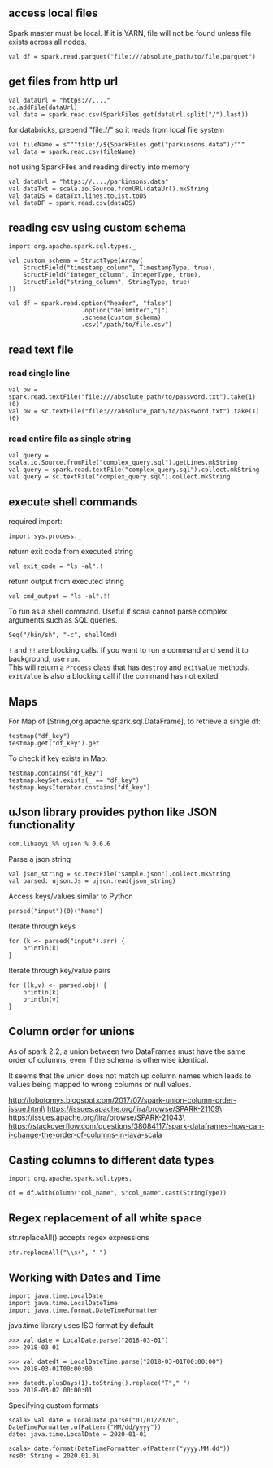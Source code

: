 ## access local files
Spark master must be local.  If it is YARN, file will not be found unless file exists across all nodes.
```
val df = spark.read.parquet("file:///absolute_path/to/file.parquet")
```

## get files from http url
```
val dataUrl = "https://...."
sc.addFile(dataUrl)
val data = spark.read.csv(SparkFiles.get(dataUrl.split("/").last))
```
for databricks, prepend "file://" so it reads from local file system
```
val fileName = s"""file://${SparkFiles.get("parkinsons.data")}"""
val data = spark.read.csv(fileName)
```
not using SparkFiles and reading directly into memory
```
val dataUrl = "https://..../parkinsons.data"
val dataTxt = scala.io.Source.fromURL(dataUrl).mkString
val dataDS = dataTxt.lines.toList.toDS
val dataDF = spark.read.csv(dataDS)
```

## reading csv using custom schema
```
import org.apache.spark.sql.types._

val custom_schema = StructType(Array(
    StructField("timestamp_column", TimestampType, true),
    StructField("integer_column", IntegerType, true),
    StructField("string_column", StringType, true)
))

val df = spark.read.option("header", "false")
                    .option("delimiter","|")
                    .schema(custom_schema)
                    .csv("/path/to/file.csv")
```

## read text file

### read single line
```
val pw = spark.read.textFile("file:///absolute_path/to/password.txt").take(1)(0)
val pw = sc.textFile("file:///absolute_path/to/password.txt").take(1)(0)
```

### read entire file as single string
```
val query = scala.io.Source.fromFile("complex_query.sql").getLines.mkString
val query = spark.read.textFile("complex_query.sql").collect.mkString
val query = sc.textFile("complex_query.sql").collect.mkString
```

## execute shell commands
required import:
```
import sys.process._
```
return exit code from executed string
```
val exit_code = "ls -al".!
```
return output from executed string
```
val cmd_output = "ls -al".!!
```
To run as a shell command.  Useful if scala cannot parse complex arguments such as SQL queries.
```
Seq("/bin/sh", "-c", shellCmd)
```
`!` and `!!` are blocking calls.  If you want to run a command and send it to background, use `run`.\
This will return a `Process` class that has `destroy` and `exitValue` methods.\
`exitValue` is also a blocking call if the command has not exited.

## Maps

For Map of [String,org.apache.spark.sql.DataFrame], to retrieve a single df:
```
testmap("df_key")
testmap.get("df_key").get
```

To check if key exists in Map:
```
testmap.contains("df_key")
testmap.keySet.exists(_ == "df_key")
testmap.keysIterator.contains("df_key")
```

## uJson library provides python like JSON functionality
```
com.lihaoyi %% ujson % 0.6.6
```
Parse a json string
```
val json_string = sc.textFile("sample.json").collect.mkString
val parsed: ujson.Js = ujson.read(json_string)
```
Access keys/values similar to Python
```
parsed("input")(0)("Name")
```
Iterate through keys
```
for (k <- parsed("input").arr) {
    println(k)
}
```
Iterate through key/value pairs
```
for ((k,v) <- parsed.obj) {
    println(k)
    println(v)
}
```

## Column order for unions
As of spark 2.2, a union between two DataFrames must have the same order of columns, even if the schema is otherwise identical.

It seems that the union does not match up column names which leads to values being mapped to wrong columns or null values.

http://lobotomys.blogspot.com/2017/07/spark-union-column-order-issue.html\
https://issues.apache.org/jira/browse/SPARK-21109\
https://issues.apache.org/jira/browse/SPARK-21043\
https://stackoverflow.com/questions/38084117/spark-dataframes-how-can-i-change-the-order-of-columns-in-java-scala

## Casting columns to different data types
```
import org.apache.spark.sql.types._

df = df.withColumn("col_name", $"col_name".cast(StringType))
```
## Regex replacement of all white space
str.replaceAll() accepts regex expressions
```
str.replaceAll("\\s+", " ")
```
## Working with Dates and Time
```
import java.time.LocalDate
import java.time.LocalDateTime
import java.time.format.DateTimeFormatter
```
java.time library uses ISO format by default
```
>>> val date = LocalDate.parse("2018-03-01")
>>> 2018-03-01

>>> val datedt = LocalDateTime.parse("2018-03-01T00:00:00")
>>> 2018-03-01T00:00:00

>>> datedt.plusDays(1).toString().replace("T"," ")
>>> 2018-03-02 00:00:01
```
Specifying custom formats
```
scala> val date = LocalDate.parse("01/01/2020", DateTimeFormatter.ofPattern("MM/dd/yyyy"))
date: java.time.LocalDate = 2020-01-01

scala> date.format(DateTimeFormatter.ofPattern("yyyy.MM.dd"))
res0: String = 2020.01.01
```
